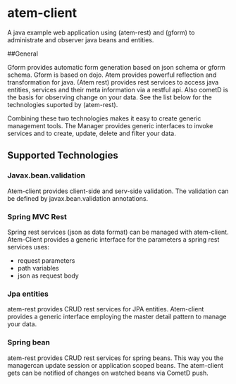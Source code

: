 atem-client
===========

A java example web application using (atem-rest) and (gform) to administrate and observer java beans and entities.

##General

Gform provides automatic form generation based on json schema or gform schema. Gform is based on dojo. Atem provides powerful 
reflection and transformation for java. (Atem rest) provides rest services to access java entities, services and their meta information via a restful api. 
Also cometD is the basis for observing change on your data. See the list below for the technologies suported by (atem-rest).

Combining these two technologies makes it easy to create generic management tools. 
The Manager provides generic interfaces to invoke services and to create, update, delete and filter your data.


## Supported Technologies 

### Javax.bean.validation

Atem-client provides client-side and serv-side validation. The validation can be defined by javax.bean.validation annotations.

### Spring MVC Rest

Spring rest services (json as data format) can be managed with atem-client. Atem-Client provides a generic interface for the 
parameters a spring rest services uses:

* request parameters
* path variables
* json as request body


### Jpa entities

atem-rest provides CRUD rest services for JPA entities. Atem-client provides a generic interface employing the master detail pattern to manage your data.

### Spring bean

atem-rest provides CRUD rest services for spring beans. This way you the managercan update session or application scoped beans.
The atem-client gets can be notified of changes on watched beans via CometD push.












